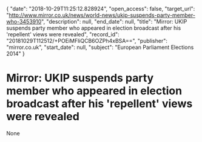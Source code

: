 {
  "date": "2018-10-29T11:25:12.828924", 
  "open_access": false, 
  "target_url": "http://www.mirror.co.uk/news/world-news/ukip-suspends-party-member-who-3453910", 
  "description": null, 
  "end_date": null, 
  "title": "Mirror: UKIP suspends party member who appeared in election broadcast after his 'repellent' views were revealed", 
  "record_id": "20181029T112512/+POEiMFliQCB6OZPh4xBSA==", 
  "publisher": "mirror.co.uk", 
  "start_date": null, 
  "subject": "European Parliament Elections 2014"
}

# Mirror: UKIP suspends party member who appeared in election broadcast after his 'repellent' views were revealed

None